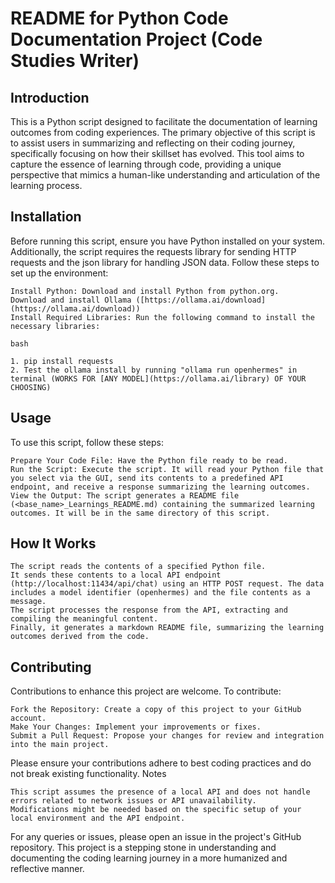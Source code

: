 # README for Python Code Documentation Project (Code Studies Writer)
## Introduction
This is a Python script designed to facilitate the documentation of learning outcomes from coding experiences. The primary objective of this script is to assist users in summarizing and reflecting on their coding journey, specifically focusing on how their skillset has evolved. This tool aims to capture the essence of learning through code, providing a unique perspective that mimics a human-like understanding and articulation of the learning process.

## Installation

Before running this script, ensure you have Python installed on your system. Additionally, the script requires the requests library for sending HTTP requests and the json library for handling JSON data. Follow these steps to set up the environment:

    Install Python: Download and install Python from python.org.
    Download and install Ollama ([https://ollama.ai/download](https://ollama.ai/download))
    Install Required Libraries: Run the following command to install the necessary libraries:

    bash

    1. pip install requests
    2. Test the ollama install by running "ollama run openhermes" in terminal (WORKS FOR [ANY MODEL](https://ollama.ai/library) OF YOUR CHOOSING)

## Usage

To use this script, follow these steps:

    Prepare Your Code File: Have the Python file ready to be read.
    Run the Script: Execute the script. It will read your Python file that you select via the GUI, send its contents to a predefined API endpoint, and receive a response summarizing the learning outcomes.
    View the Output: The script generates a README file (<base_name>_Learnings_README.md) containing the summarized learning outcomes. It will be in the same directory of this script.

## How It Works

    The script reads the contents of a specified Python file.
    It sends these contents to a local API endpoint (http://localhost:11434/api/chat) using an HTTP POST request. The data includes a model identifier (openhermes) and the file contents as a message.
    The script processes the response from the API, extracting and compiling the meaningful content.
    Finally, it generates a markdown README file, summarizing the learning outcomes derived from the code.

## Contributing

Contributions to enhance this project are welcome. To contribute:

    Fork the Repository: Create a copy of this project to your GitHub account.
    Make Your Changes: Implement your improvements or fixes.
    Submit a Pull Request: Propose your changes for review and integration into the main project.

Please ensure your contributions adhere to best coding practices and do not break existing functionality.
Notes

    This script assumes the presence of a local API and does not handle errors related to network issues or API unavailability.
    Modifications might be needed based on the specific setup of your local environment and the API endpoint.

For any queries or issues, please open an issue in the project's GitHub repository. This project is a stepping stone in understanding and documenting the coding learning journey in a more humanized and reflective manner.
